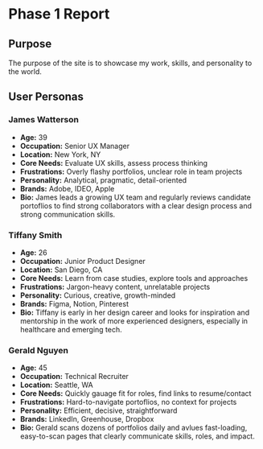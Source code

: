 # Phase 1 Report
## Purpose
The purpose of the site is to showcase my work, skills, and personality to the world.

## User Personas
### James Watterson
- **Age:** 39
- **Occupation:** Senior UX Manager
- **Location:** New York, NY
- **Core Needs:** Evaluate UX skills, assess process thinking
- **Frustrations:** Overly flashy portfolios, unclear role in team projects
- **Personality:** Analytical, pragmatic, detail-oriented
- **Brands:** Adobe, IDEO, Apple
- **Bio:** James leads a growing UX team and regularly reviews candidate portoflios to find strong collaborators with a clear design process and strong communication skills.

### Tiffany Smith
- **Age:** 26
- **Occupation:** Junior Product Designer
- **Location:** San Diego, CA
- **Core Needs:** Learn from case studies, explore tools and approaches
- **Frustrations:** Jargon-heavy content, unrelatable projects
- **Personality:** Curious, creative, growth-minded
- **Brands:** Figma, Notion, Pinterest
- **Bio:** Tiffany is early in her design career and looks for inspiration and mentorship in the work of more experienced designers, especially in healthcare and emerging tech.

### Gerald Nguyen
- **Age:** 45
- **Occupation:** Technical Recruiter
- **Location:** Seattle, WA
- **Core Needs:** Quickly gauage fit for roles, find links to resume/contact
- **Frustrations:** Hard-to-navigate portoflios, no context for projects
- **Personality:** Efficient, decisive, straightforward
- **Brands:** LinkedIn, Greenhouse, Dropbox
- **Bio:** Gerald scans dozens of portfolios daily and avlues fast-loading, easy-to-scan pages that clearly communicate skills, roles, and impact.